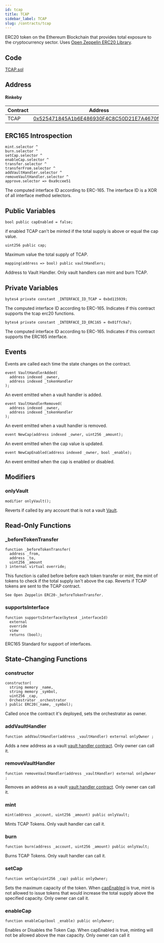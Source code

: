 ```yaml
---
id: tcap
title: TCAP
sidebar_label: TCAP
slug: /contracts/tcap
---
```


ERC20 token on the Ethereum Blockchain that provides total exposure to the cryptocurrency sector. Uses [Open Zeppelin ERC20 Library](https://docs.openzeppelin.com/contracts/3.x/erc20).

## Code

[TCAP.sol](https://github.com/cryptexglobal/contracts/blob/master/contracts/TCAP.sol)

## Address

#### Rinkeby

| Contract | Address                                                                                                                            |
| -------- | ---------------------------------------------------------------------------------------------------------------------------------- |
| TCAP     | [0x525471845A1b6E486930F4C8C50D21E7A4670fb2](https://rinkeby.etherscan.io/address/0x525471845A1b6E486930F4C8C50D21E7A4670fb2#code) |

## ERC165 Introspection

```sol
mint.selector ^
burn.selector ^
setCap.selector ^
enableCap.selector ^
transfer.selector ^
transferFrom.selector ^
addVaultHandler.selector ^
removeVaultHandler.selector ^
approve.selector => 0xa9ccee51
```

The computed interface ID according to ERC-165. The interface ID is a XOR of all interface method selectors.

## Public Variables

```sol
bool public capEnabled = false;
```

if enabled TCAP can't be minted if the total supply is above or equal the cap value.

```sol
uint256 public cap;
```

Maximum value the total supply of TCAP.

```sol
mapping(address => bool) public vaultHandlers;
```

Address to Vault Handler. Only vault handlers can mint and burn TCAP.

## Private Variables

```sol
bytes4 private constant _INTERFACE_ID_TCAP = 0xbd115939;
```

The computed interface ID according to ERC-165. Indicates if this contract supports the tcap erc20 functions.

```sol
bytes4 private constant _INTERFACE_ID_ERC165 = 0x01ffc9a7;
```

The computed interface ID according to ERC-165. Indicates if this contract supports the ERC165 interface.

## Events

Events are called each time the state changes on the contract.

```sol
event VaultHandlerAdded(
  address indexed _owner,
  address indexed _tokenHandler
);
```

An event emitted when a vault handler is added.

```sol
event VaultHandlerRemoved(
  address indexed _owner,
  address indexed _tokenHandler
);
```

An event emitted when a vault handler is removed.

```sol
event NewCap(address indexed _owner, uint256 _amount);
```

An event emitted when the cap value is updated.

```sol
event NewCapEnabled(address indexed _owner, bool _enable);
```

An event emitted when the cap is enabled or disabled.

## Modifiers

### onlyVault

```sol
modifier onlyVault();
```

Reverts if called by any account that is not a vault [Vault](/contracts/IVaultHandler).

## Read-Only Functions

### \_beforeTokenTransfer

```sol
function _beforeTokenTransfer(
  address _from,
  address _to,
  uint256 _amount
) internal virtual override;
```

This function is called before before each token transfer or mint, the mint of tokens to check if the total supply isn't above the cap. Reverts if TCAP tokens are sent to the TCAP contract.

`See Open Zeppelin ERC20-_beforeTokenTransfer.`

### supportsInterface

```sol
function supportsInterface(bytes4 _interfaceId)
  external
  override
  view
  returns (bool);
```

ERC165 Standard for support of interfaces.

## State-Changing Functions

### constructor

```sol
constructor(
  string memory _name,
  string memory _symbol,
  uint256 _cap,
  Orchestrator _orchestrator
) public ERC20(_name, _symbol);
```

Called once the contract it's deployed, sets the orchestrator as owner.

### addVaultHandler

```sol
function addVaultHandler(address _vaultHandler) external onlyOwner ;
```

Adds a new address as a vault [vault handler contract](/contracts/ivaulthandler). Only owner can call it.

### removeVaultHandler

```sol
function removeVaultHandler(address _vaultHandler) external onlyOwner ;
```

Removes an address as a vault [vault handler contract](/contracts/ivaulthandler). Only owner can call it.

### mint

```sol
mint(address _account, uint256 _amount) public onlyVault;
```

Mints TCAP Tokens. Only vault handler can call it.

### burn

```sol
function burn(address _account, uint256 _amount) public onlyVault;
```

Burns TCAP Tokens. Only vault handler can call it.

### setCap

```sol
function setCap(uint256 _cap) public onlyOwner;
```

Sets the maximum capacity of the token. When [capEnabled](#enableCap) is true, mint is not allowed to issue tokens that would increase the total supply above the specified capacity. Only owner can call it.

### enableCap

```sol
function enableCap(bool _enable) public onlyOwner;
```

Enables or Disables the Token Cap. When capEnabled is true, minting will not be allowed above the max capacity. Only owner can call it
